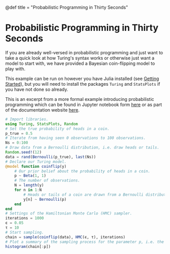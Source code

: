 @def title = "Probabilistic Programming in Thirty Seconds"

# Probabilistic Programming in Thirty Seconds

If you are already well-versed in probabilistic programming and just want to take a quick look at how Turing's syntax works or otherwise just want a model to start with, we have provided a Bayesian coin-flipping model to play with.


This example can be run on however you have Julia installed (see [Getting Started](/docs/using-turing/get-started)), but you will need to install the packages `Turing` and `StatsPlots` if you have not done so already.


This is an excerpt from a more formal example introducing probabilistic programming which can be found in Jupyter notebook form [here](https://nbviewer.jupyter.org/github/TuringLang/TuringTutorials/blob/master/notebook/00-introduction/00_introduction.ipynb) or as part of the documentation website [here](/tutorials).


```julia
# Import libraries.
using Turing, StatsPlots, Random
# Set the true probability of heads in a coin.
p_true = 0.5
# Iterate from having seen 0 observations to 100 observations.
Ns = 0:100
# Draw data from a Bernoulli distribution, i.e. draw heads or tails.
Random.seed!(12)
data = rand(Bernoulli(p_true), last(Ns))
# Declare our Turing model.
@model function coinflip(y)
    # Our prior belief about the probability of heads in a coin.
    p ~ Beta(1, 1)
    # The number of observations.
    N = length(y)
    for n in 1:N
        # Heads or tails of a coin are drawn from a Bernoulli distribution.
        y[n] ~ Bernoulli(p)
    end
end
# Settings of the Hamiltonian Monte Carlo (HMC) sampler.
iterations = 1000
ϵ = 0.05
τ = 10
# Start sampling.
chain = sample(coinflip(data), HMC(ϵ, τ), iterations)
# Plot a summary of the sampling process for the parameter p, i.e. the probability of heads in a coin.
histogram(chain[:p])
```